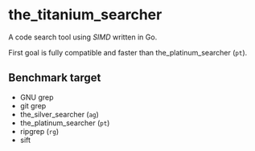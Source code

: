 the_titanium_searcher
=====================

A code search tool using *SIMD* written in Go.

First goal is fully compatible and faster than the_platinum_searcher (`pt`).


Benchmark target
----------------

- GNU grep
- git grep
- the_silver_searcher (`ag`)
- the_platinum_searcher (`pt`)
- ripgrep (`rg`)
- sift
